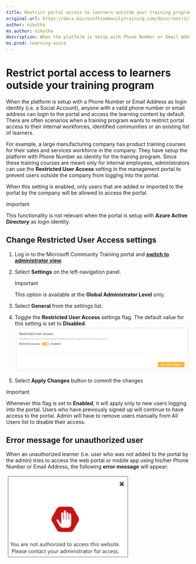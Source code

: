 ```yaml
---
title: Restrict portal access to learners outside your training program
original-url: https://docs.microsoftcommunitytraining.com/docs/restrict-portal-access-to-users-outside-your-organization
author: nikotha
ms.author: nikotha
description: When the platform is setup with Phone Number or Email Address (aka Social Account) as login identity, by default, anyone with a valid phone number or email address can login to the portal and access the learning content.
ms.prod: learning-azure
---
```


# Restrict portal access to learners outside your training program

When the platform is setup with a Phone Number or Email Address as login identity (i.e. a Social Account), anyone with a valid phone number or email address can login to the portal and access the learning content by default. There are often scenarios when a training program wants to restrict portal access to their internal workforces, identified communities or an existing list of learners.

For example, a large manufacturing company has product training courses for their sales and services workforce in the company. They have setup the platform with Phone Number as identity for the training program. Since these training courses are meant only for internal employees, administrators can use the **Restricted User Access** setting in the management portal to prevent users outside the company from logging into the portal.  

When this setting is enabled, only users that are added or imported to the portal by the company will be allowed to access the portal.

> [!IMPORTANT]
> This functionality is not relevant when the portal is setup with **Azure Active Directory** as login identity.

## Change Restricted User Access settings  

1. Log in to the Microsoft Community Training portal and [**switch to administrator view**](../get-started/step-by-step-configuration-guide.md#step-2--switch-to-administrator-view-of-the-portal).

1. Select **Settings** on the left-navigation panel.  

    > [!IMPORTANT]
    > This option is available at the **Global Administrator Level** only.

1. Select **General** from the settings list.

1. Toggle the **Restricted User Access** settings flag. The default value for this setting is set to **Disabled**.
    ![Test Picture](../media/Test%20Picture.png)

1. Select **Apply Changes** button to commit the changes  

> [!IMPORTANT]
> Whenever this flag is set to **Enabled**, it will apply only to new users logging into the portal. Users who have previously signed up will continue to have access to the portal. Admin will have to remove users manually from All Users list to disable their access.

## Error message for unauthorized user

When an unauthorized learner (i.e. user who was not added to the portal by the admin) tries to access the web portal or mobile app using his/her Phone Number or Email Address, the following **error message** will appear:

 ![Settings screen](../media/Settings%20screen.png)

